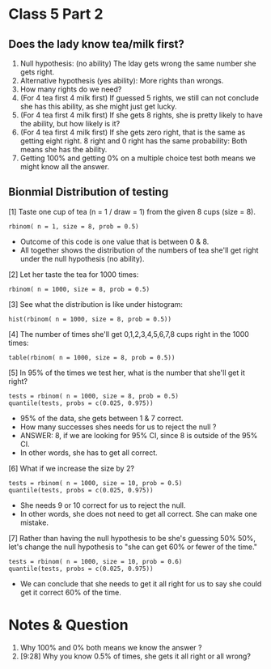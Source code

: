 # Class 5 Part 2

## Does the lady know tea/milk first? 
1. Null hypothesis: (no ability) The lday gets wrong the same number she gets right.
2. Alternative hypothesis (yes ability): More rights than wrongs. 
3. How many rights do we need? 
4. (For 4 tea first 4 milk first) If guessed 5 rights, we still can not conclude she has this ability, as she might just get lucky. 
5. (For 4 tea first 4 milk first) If she gets 8 rights, she is pretty likely to have the ability, but how likely is it? 
6. (For 4 tea first 4 milk first) If she gets zero right, that is the same as getting eight right. 8 right and 0 right has the same probability: Both means she has the ability. 
7. Getting 100% and getting 0% on a multiple choice test both means we might know all the answer. 

## Bionmial Distribution of testing
[1] Taste one cup of tea (n = 1 / draw = 1) from the given 8 cups (size = 8). 
```
rbinom( n = 1, size = 8, prob = 0.5)
```
+ Outcome of this code is one value that is between 0 & 8.
+ All together shows the distribution of the numbers of tea she'll get right under the null hypothesis (no ability). 

[2] Let her taste the tea for 1000 times:
```
rbinom( n = 1000, size = 8, prob = 0.5)

```
[3] See what the distribution is like under histogram: 
```
hist(rbinom( n = 1000, size = 8, prob = 0.5))
```
[4] The number of times she'll get 0,1,2,3,4,5,6,7,8 cups right in the 1000 times:
```
table(rbinom( n = 1000, size = 8, prob = 0.5))
```
[5] In 95% of the times we test her, what is the number that she'll get it right?
```
tests = rbinom( n = 1000, size = 8, prob = 0.5)
quantile(tests, probs = c(0.025, 0.975))
```
+ 95% of the data, she gets between 1 & 7 correct. 
+ How many successes shes needs for us to reject the null ? 
+ ANSWER: 8, if we are looking for 95% CI, since 8 is outside of the 95% CI. 
+ In other words, she has to get all correct. 

[6] What if we increase the size by 2? 
```
tests = rbinom( n = 1000, size = 10, prob = 0.5)
quantile(tests, probs = c(0.025, 0.975))
```
+ She needs 9 or 10 correct for us to reject the null.
+ In other words, she does not need to get all correct. She can make one mistake. 

[7] Rather than having the null hypothesis to be she's guessing 50% 50%, let's change the null hypothesis to "she can get 60% or fewer of the time."
```
tests = rbinom( n = 1000, size = 10, prob = 0.6)
quantile(tests, probs = c(0.025, 0.975))
```
+ We can conclude that she needs to get it all right for us to say she could get it correct 60% of the time. 

# Notes & Question
1. Why 100% and 0% both means we know the answer ? 
2. [9:28] Why you know 0.5% of times, she gets it all right or all wrong?
